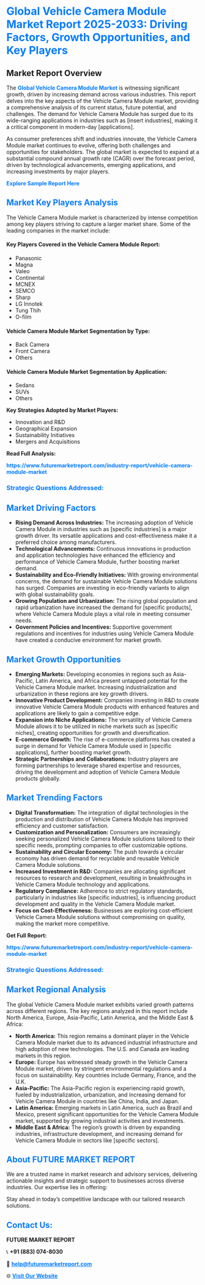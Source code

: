 <h1 style="color: #007BFF;">Global Vehicle Camera Module Market Report 2025-2033: Driving Factors, Growth Opportunities, and Key Players</h1>

<section id="overview">
<h2>Market Report Overview</h2>
<p>The <a href="https://www.futuremarketreport.com/industry-report/vehicle-camera-module-market" style="color: #007BFF; text-decoration: none;"><strong>Global Vehicle Camera Module Market</strong></a> is witnessing significant growth, driven by increasing demand across various industries. This report delves into the key aspects of the Vehicle Camera Module market, providing a comprehensive analysis of its current status, future potential, and challenges. The demand for Vehicle Camera Module has surged due to its wide-ranging applications in industries such as [insert industries], making it a critical component in modern-day [applications].</p>
<p>As consumer preferences shift and industries innovate, the Vehicle Camera Module market continues to evolve, offering both challenges and opportunities for stakeholders. The global market is expected to expand at a substantial compound annual growth rate (CAGR) over the forecast period, driven by technological advancements, emerging applications, and increasing investments by major players.</p>
</section>

<section id="overview">
<p><a href="https://www.futuremarketreport.com/request-sample/reportId=26856" style="color: #007BFF; text-decoration: none;"><strong>Explore Sample Report Here</strong></a></p>
</section>

<section id="key-players">
<h2 style="color: #007BFF;">Market Key Players Analysis</h2>
<p>The Vehicle Camera Module market is characterized by intense competition among key players striving to capture a larger market share. Some of the leading companies in the market include:</p>
<h4>Key Players Covered in the Vehicle Camera Module Report:</h4>
<ul><li>Panasonic</li><li>Magna</li><li>Valeo</li><li>Continental</li><li>MCNEX</li><li>SEMCO</li><li>Sharp</li><li>LG Innotek</li><li>Tung Thih</li><li>O-film</li></ul>
<h4>Vehicle Camera Module Market Segmentation by Type:</h4>
<ul><li>Back Camera</li><li>Front Camera</li><li>Others</li></ul>

<h4>Vehicle Camera Module Market Segmentation by Application:</h4>
<ul><li>Sedans</li><li>SUVs</li><li>Others</li></ul>
<p><strong>Key Strategies Adopted by Market Players:</strong></p>
<ul>
<li>Innovation and R&D</li>
<li>Geographical Expansion</li>
<li>Sustainability Initiatives</li>
<li>Mergers and Acquisitions</li>
</ul>
</section>

<section>
<p><strong>Read Full Analysis: </strong></p><a href="https://www.futuremarketreport.com/industry-report/vehicle-camera-module-market" style="color: #007BFF; text-decoration: none;"><strong>https://www.futuremarketreport.com/industry-report/vehicle-camera-module-market</strong></a>
<h3 style="color: #007BFF;">Strategic Questions Addressed:</h3>
</section>

<section id="driving-factors">
<h2 style="color: #007BFF;">Market Driving Factors</h2>
<ul>
<li><strong>Rising Demand Across Industries:</strong> The increasing adoption of Vehicle Camera Module in industries such as [specific industries] is a major growth driver. Its versatile applications and cost-effectiveness make it a preferred choice among manufacturers.</li>
<li><strong>Technological Advancements:</strong> Continuous innovations in production and application technologies have enhanced the efficiency and performance of Vehicle Camera Module, further boosting market demand.</li>
<li><strong>Sustainability and Eco-Friendly Initiatives:</strong> With growing environmental concerns, the demand for sustainable Vehicle Camera Module solutions has surged. Companies are investing in eco-friendly variants to align with global sustainability goals.</li>
<li><strong>Growing Population and Urbanization:</strong> The rising global population and rapid urbanization have increased the demand for [specific products], where Vehicle Camera Module plays a vital role in meeting consumer needs.</li>
<li><strong>Government Policies and Incentives:</strong> Supportive government regulations and incentives for industries using Vehicle Camera Module have created a conducive environment for market growth.</li>
</ul>
</section>

<section id="growth-opportunities">
<h2 style="color: #007BFF;">Market Growth Opportunities</h2>
<ul>
<li><strong>Emerging Markets:</strong> Developing economies in regions such as Asia-Pacific, Latin America, and Africa present untapped potential for the Vehicle Camera Module market. Increasing industrialization and urbanization in these regions are key growth drivers.</li>
<li><strong>Innovative Product Development:</strong> Companies investing in R&D to create innovative Vehicle Camera Module products with enhanced features and applications are likely to gain a competitive edge.</li>
<li><strong>Expansion into Niche Applications:</strong> The versatility of Vehicle Camera Module allows it to be utilized in niche markets such as [specific niches], creating opportunities for growth and diversification.</li>
<li><strong>E-commerce Growth:</strong> The rise of e-commerce platforms has created a surge in demand for Vehicle Camera Module used in [specific applications], further boosting market growth.</li>
<li><strong>Strategic Partnerships and Collaborations:</strong> Industry players are forming partnerships to leverage shared expertise and resources, driving the development and adoption of Vehicle Camera Module products globally.</li>
</ul>
</section>

<section id="trending-factors">
<h2 style="color: #007BFF;">Market Trending Factors</h2>
<ul>
<li><strong>Digital Transformation:</strong> The integration of digital technologies in the production and distribution of Vehicle Camera Module has improved efficiency and customer satisfaction.</li>
<li><strong>Customization and Personalization:</strong> Consumers are increasingly seeking personalized Vehicle Camera Module solutions tailored to their specific needs, prompting companies to offer customizable options.</li>
<li><strong>Sustainability and Circular Economy:</strong> The push towards a circular economy has driven demand for recyclable and reusable Vehicle Camera Module solutions.</li>
<li><strong>Increased Investment in R&D:</strong> Companies are allocating significant resources to research and development, resulting in breakthroughs in Vehicle Camera Module technology and applications.</li>
<li><strong>Regulatory Compliance:</strong> Adherence to strict regulatory standards, particularly in industries like [specific industries], is influencing product development and quality in the Vehicle Camera Module market.</li>
<li><strong>Focus on Cost-Effectiveness:</strong> Businesses are exploring cost-efficient Vehicle Camera Module solutions without compromising on quality, making the market more competitive.</li>
</ul>
</section>

<section>
<p><strong>Get Full Report: </strong></p><a href="https://www.futuremarketreport.com/industry-report/vehicle-camera-module-market" style="color: #007BFF; text-decoration: none;"><strong>https://www.futuremarketreport.com/industry-report/vehicle-camera-module-market</strong></a>
<h3 style="color: #007BFF;">Strategic Questions Addressed:</h3>
</section>


<section id="regional-analysis">
<h2 style="color: #007BFF;">Market Regional Analysis</h2>
<p>The global Vehicle Camera Module market exhibits varied growth patterns across different regions. The key regions analyzed in this report include North America, Europe, Asia-Pacific, Latin America, and the Middle East & Africa:</p>
<ul>
<li><strong>North America:</strong> This region remains a dominant player in the Vehicle Camera Module market due to its advanced industrial infrastructure and high adoption of new technologies. The U.S. and Canada are leading markets in this region.</li>
<li><strong>Europe:</strong> Europe has witnessed steady growth in the Vehicle Camera Module market, driven by stringent environmental regulations and a focus on sustainability. Key countries include Germany, France, and the U.K.</li>
<li><strong>Asia-Pacific:</strong> The Asia-Pacific region is experiencing rapid growth, fueled by industrialization, urbanization, and increasing demand for Vehicle Camera Module in countries like China, India, and Japan.</li>
<li><strong>Latin America:</strong> Emerging markets in Latin America, such as Brazil and Mexico, present significant opportunities for the Vehicle Camera Module market, supported by growing industrial activities and investments.</li>
<li><strong>Middle East & Africa:</strong> The region’s growth is driven by expanding industries, infrastructure development, and increasing demand for Vehicle Camera Module in sectors like [specific sectors].</li>
</ul>
</section>

<footer>
<h2 style="color: #007BFF;">About FUTURE MARKET REPORT</h2>
<p>We are a trusted name in market research and advisory services, delivering actionable insights and strategic support to businesses across diverse industries. Our expertise lies in offering:</p>

<p>Stay ahead in today’s competitive landscape with our tailored research solutions.</p>

<h2 style="color: #007BFF;">Contact Us:</h2>
<p><strong>FUTURE MARKET REPORT</strong></p>
<p>📞 <strong>+91 (883) 074-8030</strong></p>
<p>📧 <strong><a href="mailto:help@futuremarketreport.com" style="color: #007BFF;">help@futuremarketreport.com</a></strong></p>
<p>🌐 <strong><a href="https://www.futuremarketreport.com/" style="color: #007BFF;">Visit Our Website</a></strong></p>
</footer>